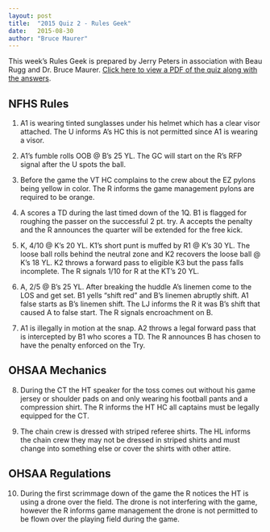 ```yaml
---
layout: post
title:  "2015 Quiz 2 - Rules Geek"
date:   2015-08-30
author: "Bruce Maurer"
---
```


This week’s Rules Geek is prepared by Jerry Peters in association with Beau Rugg
and Dr. Bruce Maurer. [Click here to view a PDF of the quiz along with the
answers](https://storage.googleapis.com/ohsaa-websites/quizzes/2015/2015-Rules-Geek-Quiz-1.pdf).

## NFHS Rules
1. A1 is wearing tinted sunglasses under his helmet which has a clear visor
   attached. The U informs A’s HC this is not permitted since A1 is wearing a
visor.

2. A1’s fumble rolls OOB @ B’s 25 YL. The GC will start on the R’s RFP signal
   after the U spots the ball.

3. Before the game the VT HC complains to the crew about the EZ pylons being
   yellow in color. The R informs the game management pylons are required to be
orange.

4. A scores a TD during the last timed down of the 1Q. B1 is flagged for
   roughing the passer on the successful 2 pt. try. A accepts the penalty and
the R announces the quarter will be extended for the free kick.

5. K, 4/10 @ K’s 20 YL. K1’s short punt is muffed by R1 @ K’s 30 YL. The loose
   ball rolls behind the neutral zone and K2 recovers the loose ball @ K’s 18
YL. K2 throws a forward pass to eligible K3 but the pass falls incomplete. The R
signals 1/10 for R at the KT’s 20 YL.

6. A, 2/5 @ B’s 25 YL. After breaking the huddle A’s linemen come to the LOS and
   get set. B1 yells “shift red” and B’s linemen abruptly shift. A1 false starts
as B’s linemen shift. The LJ informs the R it was B’s shift that caused A to
false start. The R signals encroachment on B.

7. A1 is illegally in motion at the snap. A2 throws a legal forward pass that is
   intercepted by B1 who scores a TD. The R announces B has chosen to have the
penalty enforced on the Try.

## OHSAA Mechanics
8. During the CT the HT speaker for the toss comes out without his game jersey
   or shoulder pads on and only wearing his football pants and a compression
shirt. The R informs the HT HC all captains must be legally equipped for the CT.

9. The chain crew is dressed with striped referee shirts. The HL informs the
   chain crew they may not be dressed in striped shirts and must change into
something else or cover the shirts with other attire.

## OHSAA Regulations
10. During the first scrimmage down of the game the R notices the HT is using a
    drone over the field. The drone is not interfering with the game, however
the R informs game management the drone is not permitted to be flown over the
playing field during the game.
